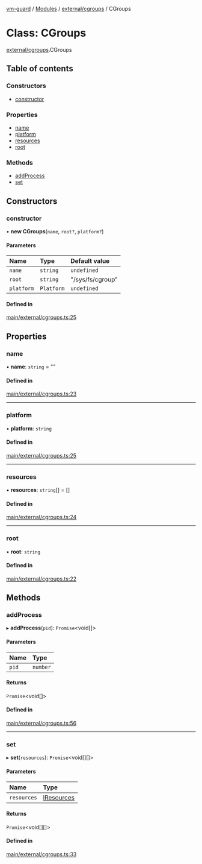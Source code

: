 [vm-guard](../README.md) / [Modules](../modules.md) / [external/cgroups](../modules/external_cgroups.md) / CGroups

# Class: CGroups

[external/cgroups](../modules/external_cgroups.md).CGroups

## Table of contents

### Constructors

- [constructor](external_cgroups.cgroups.md#constructor)

### Properties

- [name](external_cgroups.cgroups.md#name)
- [platform](external_cgroups.cgroups.md#platform)
- [resources](external_cgroups.cgroups.md#resources)
- [root](external_cgroups.cgroups.md#root)

### Methods

- [addProcess](external_cgroups.cgroups.md#addprocess)
- [set](external_cgroups.cgroups.md#set)

## Constructors

### constructor

• **new CGroups**(`name`, `root?`, `platform?`)

#### Parameters

| Name | Type | Default value |
| :------ | :------ | :------ |
| `name` | `string` | `undefined` |
| `root` | `string` | "/sys/fs/cgroup" |
| `platform` | `Platform` | `undefined` |

#### Defined in

[main/external/cgroups.ts:25](https://github.com/canguser/vm-guard/blob/2a5c50d/main/external/cgroups.ts#L25)

## Properties

### name

• **name**: `string` = ""

#### Defined in

[main/external/cgroups.ts:23](https://github.com/canguser/vm-guard/blob/2a5c50d/main/external/cgroups.ts#L23)

___

### platform

• **platform**: `string`

#### Defined in

[main/external/cgroups.ts:25](https://github.com/canguser/vm-guard/blob/2a5c50d/main/external/cgroups.ts#L25)

___

### resources

• **resources**: `string`[] = []

#### Defined in

[main/external/cgroups.ts:24](https://github.com/canguser/vm-guard/blob/2a5c50d/main/external/cgroups.ts#L24)

___

### root

• **root**: `string`

#### Defined in

[main/external/cgroups.ts:22](https://github.com/canguser/vm-guard/blob/2a5c50d/main/external/cgroups.ts#L22)

## Methods

### addProcess

▸ **addProcess**(`pid`): `Promise`<void[]\>

#### Parameters

| Name | Type |
| :------ | :------ |
| `pid` | `number` |

#### Returns

`Promise`<void[]\>

#### Defined in

[main/external/cgroups.ts:56](https://github.com/canguser/vm-guard/blob/2a5c50d/main/external/cgroups.ts#L56)

___

### set

▸ **set**(`resources`): `Promise`<void[][]\>

#### Parameters

| Name | Type |
| :------ | :------ |
| `resources` | [IResources](../interfaces/external_cgroups.iresources.md) |

#### Returns

`Promise`<void[][]\>

#### Defined in

[main/external/cgroups.ts:33](https://github.com/canguser/vm-guard/blob/2a5c50d/main/external/cgroups.ts#L33)
